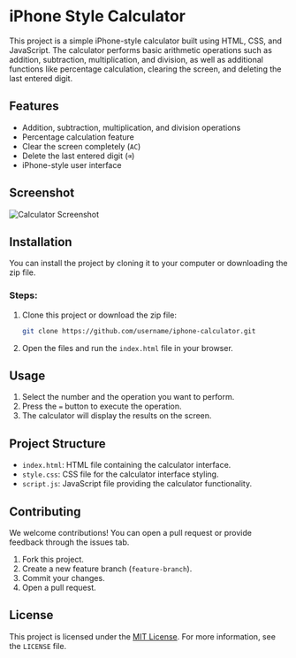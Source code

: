 # iPhone Style Calculator

This project is a simple iPhone-style calculator built using HTML, CSS, and JavaScript. The calculator performs basic arithmetic operations such as addition, subtraction, multiplication, and division, as well as additional functions like percentage calculation, clearing the screen, and deleting the last entered digit.

## Features

- Addition, subtraction, multiplication, and division operations
- Percentage calculation feature
- Clear the screen completely (`AC`)
- Delete the last entered digit (`⌫`)
- iPhone-style user interface

## Screenshot

![Calculator Screenshot](https://gcdnb.pbrd.co/images/3QdZhv4Qk2rZ.png?o=1)

## Installation

You can install the project by cloning it to your computer or downloading the zip file.

### Steps:

1. Clone this project or download the zip file:
    ```bash
    git clone https://github.com/username/iphone-calculator.git
    ```

2. Open the files and run the `index.html` file in your browser.

## Usage

1. Select the number and the operation you want to perform.
2. Press the `=` button to execute the operation.
3. The calculator will display the results on the screen.

## Project Structure

- `index.html`: HTML file containing the calculator interface.
- `style.css`: CSS file for the calculator interface styling.
- `script.js`: JavaScript file providing the calculator functionality.

## Contributing

We welcome contributions! You can open a pull request or provide feedback through the issues tab.

1. Fork this project.
2. Create a new feature branch (`feature-branch`).
3. Commit your changes.
4. Open a pull request.

## License

This project is licensed under the [MIT License](LICENSE). For more information, see the `LICENSE` file.
